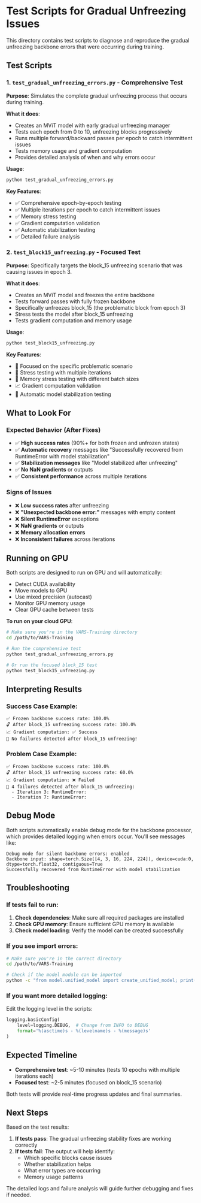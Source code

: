 # Test Scripts for Gradual Unfreezing Issues

This directory contains test scripts to diagnose and reproduce the gradual unfreezing backbone errors that were occurring during training.

## Test Scripts

### 1. `test_gradual_unfreezing_errors.py` - Comprehensive Test
**Purpose**: Simulates the complete gradual unfreezing process that occurs during training.

**What it does**:
- Creates an MViT model with early gradual unfreezing manager
- Tests each epoch from 0 to 10, unfreezing blocks progressively
- Runs multiple forward/backward passes per epoch to catch intermittent issues
- Tests memory usage and gradient computation
- Provides detailed analysis of when and why errors occur

**Usage**:
```bash
python test_gradual_unfreezing_errors.py
```

**Key Features**:
- ✅ Comprehensive epoch-by-epoch testing
- ✅ Multiple iterations per epoch to catch intermittent issues
- ✅ Memory stress testing
- ✅ Gradient computation validation
- ✅ Automatic stabilization testing
- ✅ Detailed failure analysis

### 2. `test_block15_unfreezing.py` - Focused Test
**Purpose**: Specifically targets the block_15 unfreezing scenario that was causing issues in epoch 3.

**What it does**:
- Creates an MViT model and freezes the entire backbone
- Tests forward passes with fully frozen backbone
- Specifically unfreezes block_15 (the problematic block from epoch 3)
- Stress tests the model after block_15 unfreezing
- Tests gradient computation and memory usage

**Usage**:
```bash
python test_block15_unfreezing.py
```

**Key Features**:
- 🎯 Focused on the specific problematic scenario
- 🔄 Stress testing with multiple iterations
- 🧠 Memory stress testing with different batch sizes
- 📈 Gradient computation validation
- 🔧 Automatic model stabilization testing

## What to Look For

### Expected Behavior (After Fixes)
- ✅ **High success rates** (90%+ for both frozen and unfrozen states)
- ✅ **Automatic recovery** messages like "Successfully recovered from RuntimeError with model stabilization"
- ✅ **Stabilization messages** like "Model stabilized after unfreezing"
- ✅ **No NaN gradients** or outputs
- ✅ **Consistent performance** across multiple iterations

### Signs of Issues
- ❌ **Low success rates** after unfreezing
- ❌ **"Unexpected backbone error:"** messages with empty content
- ❌ **Silent RuntimeError** exceptions
- ❌ **NaN gradients** or outputs
- ❌ **Memory allocation errors**
- ❌ **Inconsistent failures** across iterations

## Running on GPU

Both scripts are designed to run on GPU and will automatically:
- Detect CUDA availability
- Move models to GPU
- Use mixed precision (autocast)
- Monitor GPU memory usage
- Clear GPU cache between tests

**To run on your cloud GPU**:
```bash
# Make sure you're in the VARS-Training directory
cd /path/to/VARS-Training

# Run the comprehensive test
python test_gradual_unfreezing_errors.py

# Or run the focused block_15 test
python test_block15_unfreezing.py
```

## Interpreting Results

### Success Case Example:
```
✅ Frozen backbone success rate: 100.0%
🔓 After block_15 unfreezing success rate: 100.0%
📈 Gradient computation: ✅ Success
🎉 No failures detected after block_15 unfreezing!
```

### Problem Case Example:
```
✅ Frozen backbone success rate: 100.0%
🔓 After block_15 unfreezing success rate: 60.0%
📈 Gradient computation: ❌ Failed
🚨 4 failures detected after block_15 unfreezing:
  - Iteration 3: RuntimeError: 
  - Iteration 7: RuntimeError: 
```

## Debug Mode

Both scripts automatically enable debug mode for the backbone processor, which provides detailed logging when errors occur. You'll see messages like:

```
Debug mode for silent backbone errors: enabled
Backbone input: shape=torch.Size([4, 3, 16, 224, 224]), device=cuda:0, dtype=torch.float32, contiguous=True
Successfully recovered from RuntimeError with model stabilization
```

## Troubleshooting

### If tests fail to run:
1. **Check dependencies**: Make sure all required packages are installed
2. **Check GPU memory**: Ensure sufficient GPU memory is available
3. **Check model loading**: Verify the model can be created successfully

### If you see import errors:
```bash
# Make sure you're in the correct directory
cd /path/to/VARS-Training

# Check if the model module can be imported
python -c "from model.unified_model import create_unified_model; print('Import successful')"
```

### If you want more detailed logging:
Edit the logging level in the scripts:
```python
logging.basicConfig(
    level=logging.DEBUG,  # Change from INFO to DEBUG
    format='%(asctime)s - %(levelname)s - %(message)s'
)
```

## Expected Timeline

- **Comprehensive test**: ~5-10 minutes (tests 10 epochs with multiple iterations each)
- **Focused test**: ~2-5 minutes (focused on block_15 scenario)

Both tests will provide real-time progress updates and final summaries.

## Next Steps

Based on the test results:

1. **If tests pass**: The gradual unfreezing stability fixes are working correctly
2. **If tests fail**: The output will help identify:
   - Which specific blocks cause issues
   - Whether stabilization helps
   - What error types are occurring
   - Memory usage patterns

The detailed logs and failure analysis will guide further debugging and fixes if needed. 